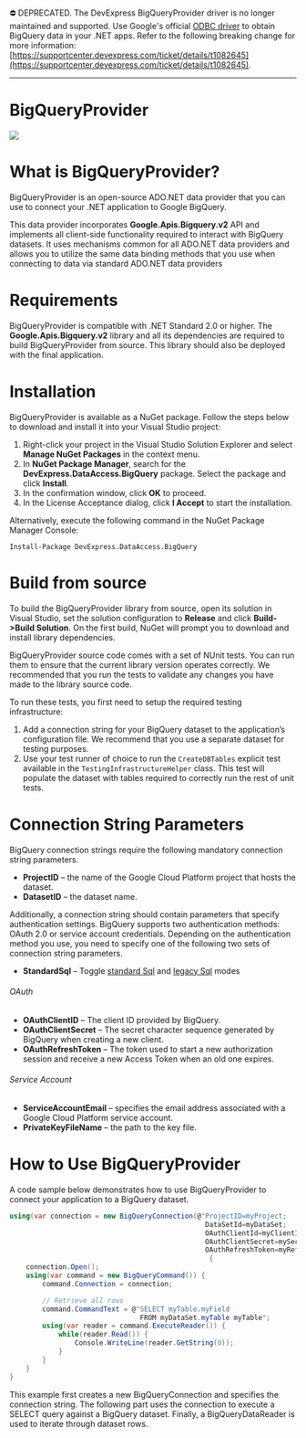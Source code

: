 ⛔ DEPRECATED. The DevExpress BigQueryProvider driver is no longer maintained and supported. Use Google's official [ODBC driver](https://cloud.google.com/bigquery/docs/reference/odbc-jdbc-drivers) to obtain BigQuery data in your .NET apps. Refer to the following breaking change for more information: [https://supportcenter.devexpress.com/ticket/details/t1082645](https://supportcenter.devexpress.com/ticket/details/t1082645).

-----

BigQueryProvider
===

<a href="https://www.nuget.org/packages/DevExpress.DataAccess.BigQuery">
<img src="https://img.shields.io/nuget/v/DevExpress.DataAccess.BigQuery.svg?style=flat"/>
</a>

# What is BigQueryProvider?
  
BigQueryProvider is an open-source ADO.NET data provider that you can use to connect your .NET application to Google BigQuery.
 
This data provider incorporates **Google.Apis.Bigquery.v2** API and implements all client-side functionality required to interact with BigQuery datasets. It uses mechanisms common for all ADO.NET data providers and allows you to utilize the same data binding methods that you use when connecting to data via standard ADO.NET data providers

# Requirements

BigQueryProvider is compatible with .NET Standard 2.0 or higher. The **Google.Apis.Bigquery.v2** library and all its dependencies are required to build BigQueryProvider from source. This library should also be deployed with the final application.

# Installation

BigQueryProvider is available as a NuGet package. Follow the steps below to download and install it into your Visual Studio project:
  
1. Right-click your project in the Visual Studio Solution Explorer and select **Manage NuGet Packages** in the context menu. 
2. In **NuGet Package Manager**, search for the **DevExpress.DataAccess.BigQuery** package. Select the package and click **Install**. 
3. In the confirmation window, click **OK** to proceed.
4. In the License Acceptance dialog, click **I Accept** to start the installation.

Alternatively, execute the following command in the NuGet Package Manager Console:
```
Install-Package DevExpress.DataAccess.BigQuery
```

# Build from source

To build the BigQueryProvider library from source, open its solution in Visual Studio, set the solution configuration to **Release** and click **Build->Build Solution**. On the first build, NuGet will prompt you to download and install library dependencies. 

BigQueryProvider source code comes with a set of NUnit tests. You can run them to ensure that the current library version operates correctly.  We recommended that you run the tests to validate any changes you have made to the library source code. 

To run these tests, you first need to setup the required testing infrastructure:

1. Add a connection string for your BigQuery dataset to the application’s configuration file. We recommend that you use a separate dataset for testing purposes.
2. Use your test runner of choice to run the ```CreateDBTables``` explicit test available in the ```TestingInfrastructureHelper``` class.   This test will populate the dataset with tables required to correctly run the rest of unit tests.

# Connection String Parameters

BigQuery connection strings require the following mandatory connection string parameters.

- **ProjectID** – the name of the Google Cloud Platform project that hosts the dataset.
- **DatasetID** – the dataset name.

Additionally, a connection string should contain parameters that specify authentication settings. BigQuery supports two authentication methods: OAuth 2.0 or service account credentials. Depending on the authentication method you use, you need to specify one of the following two sets of connection string parameters.

- **StandardSql** – Toggle [standard Sql](https://cloud.google.com/bigquery/docs/reference/standard-sql) and [legacy Sql](https://cloud.google.com/bigquery/docs/reference/legacy-sql) modes

###### OAuth

- **OAuthClientID** – The client ID provided by BigQuery.
- **OAuthClientSecret** – The secret character sequence generated by BigQuery when creating a new client.
- **OAuthRefreshToken** – The token used to start a new authorization session and receive a new Access Token when an old one expires.


###### Service Account

- **ServiceAccountEmail** – specifies the email address associated with a Google Cloud Platform service account.
- **PrivateKeyFileName** – the path to the key file.

# How to Use BigQueryProvider

A code sample below demonstrates how to use BigQueryProvider to connect your application to a BigQuery dataset.
```C#
using(var connection = new BigQueryConnection(@"ProjectID=myProject;
                                                DataSetId=myDataSet;
                                                OAuthClientId=myClientId;
                                                OAuthClientSecret=mySecret;
                                                OAuthRefreshToken=myRefreshToken"))
                                                 {
    connection.Open();
    using(var command = new BigQueryCommand()) {
        command.Connection = connection;

        // Retrieve all rows
        command.CommandText = @"SELECT myTable.myField 
                                FROM myDataSet.myTable myTable";
        using(var reader = command.ExecuteReader()) {
            while(reader.Read()) {
                Console.WriteLine(reader.GetString(0));
            }
        }
    }
}
```

This example first creates a new BigQueryConnection and specifies the connection string. The following part uses the connection to execute a SELECT query against a BigQuery dataset. Finally, a BigQueryDataReader is used to iterate through dataset rows.


